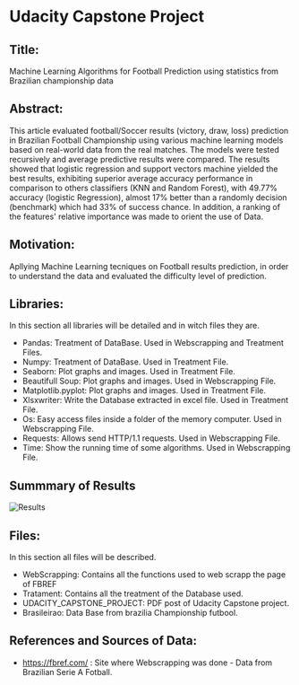 # Udacity Capstone Project
## Title:
Machine Learning Algorithms for Football Prediction using statistics from Brazilian championship data

## Abstract: 
This article evaluated football/Soccer results (victory, draw, loss) prediction in Brazilian Football Championship using various machine learning models based on real-world data from the real matches. The models were tested recursively and average predictive results were compared. The results showed that logistic regression and support vectors machine yielded the best results, exhibiting superior average accuracy performance in comparison to others classifiers (KNN and Random Forest), with 49.77\% accuracy (logistic Regression), almost 17\% better than a randomly decision (benchmark) which had 33\% of success chance. In addition, a ranking of the features' relative importance was made to orient the use of Data.

## Motivation: 
Apllying Machine Learning tecniques on Football results prediction, in order to understand the data and evaluated the difficulty level of prediction.

## Libraries:
In this section all libraries will be detailed and in witch files they are.

* Pandas: Treatment of DataBase. Used in Webscrapping and Treatment Files.
* Numpy: Treatment of DataBase. Used in Treatment File.
* Seaborn: Plot graphs and images. Used in Treatment File.
* Beautifull Soup: Plot graphs and images. Used in Webscrapping File.
* Matplotlib.pyplot: Plot graphs and images. Used in Treatment File.
* Xlsxwriter: Write the Database extracted in excel file. Used in Treatment File.
* Os: Easy access files inside a folder of the memory computer. Used in Webscrapping File.
* Requests: Allows send HTTP/1.1 requests. Used in Webscrapping File.
* Time: Show the running time of some algorithms. Used in Webscrapping File.

## Summmary of Results
![Results](/images/results.png)


## Files:

In this section all files will be described.

* WebScrapping: Contains all the functions used to web scrapp the page of FBREF
* Tratament: Contains all the treatment of the Database used.
* UDACITY_CAPSTONE_PROJECT: PDF post of Udacity Capstone project.
* Brasileirao: Data Base from brazilia Championship futbool.


## References and Sources of Data:

* https://fbref.com/ : Site where Webscrapping was done - Data from Brazilian Serie A Fotball.
